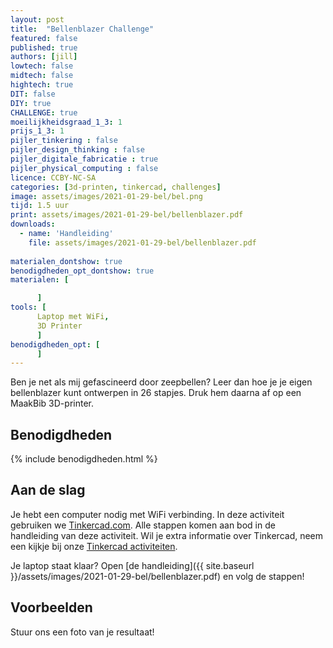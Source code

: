```yaml
---
layout: post
title:  "Bellenblazer Challenge"
featured: false
published: true
authors: [jill]
lowtech: false
midtech: false
hightech: true
DIT: false
DIY: true
CHALLENGE: true
moeilijkheidsgraad_1_3: 1
prijs_1_3: 1
pijler_tinkering : false
pijler_design_thinking : false
pijler_digitale_fabricatie : true
pijler_physical_computing : false
licence: CCBY-NC-SA 
categories: [3d-printen, tinkercad, challenges]
image: assets/images/2021-01-29-bel/bel.png
tijd: 1.5 uur
print: assets/images/2021-01-29-bel/bellenblazer.pdf
downloads: 
  - name: 'Handleiding'
    file: assets/images/2021-01-29-bel/bellenblazer.pdf
    
materialen_dontshow: true
benodigdheden_opt_dontshow: true
materialen: [

      ]
tools: [
      Laptop met WiFi,
      3D Printer
      ]
benodigdheden_opt: [
      ]
---
```


Ben je net als mij gefascineerd door zeepbellen? Leer dan hoe je je eigen bellenblazer kunt ontwerpen in 26 stapjes. Druk hem daarna af op een MaakBib 3D-printer. 

## Benodigdheden


{% include benodigdheden.html %}


## Aan de slag

Je hebt een computer nodig met WiFi verbinding. In deze activiteit gebruiken we [Tinkercad.com](https://www.tinkercad.com/). Alle stappen komen aan bod in de handleiding van deze activiteit. Wil je extra informatie over Tinkercad, neem een kijkje bij onze [Tinkercad activiteiten](https://maakbib.be/categories#tinkercad).

Je laptop staat klaar? Open [de handleiding]({{ site.baseurl }}/assets/images/2021-01-29-bel/bellenblazer.pdf) en volg de stappen!

## Voorbeelden

Stuur ons een foto van je resultaat!
